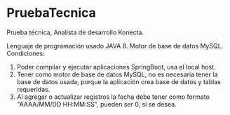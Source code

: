 # PruebaTecnica
Prueba técnica, Analista de desarrollo Konecta.

Lenguaje de programación usado JAVA 8.
Motor de base de datos MySQL.
Condiciones:

1. Poder compilar y ejecutar aplicaciones SpringBoot, usa el local host.
2. Tener como motor de base de datos MySQL, no es necesaria tener la base de datos usada, porque la aplicación crea base de datos y tablas requeridas.
3. Al agregar o actualizar registros la fecha debe tener como formato "AAAA/MM/DD HH:MM:SS", pueden ser 0, si se desea.
